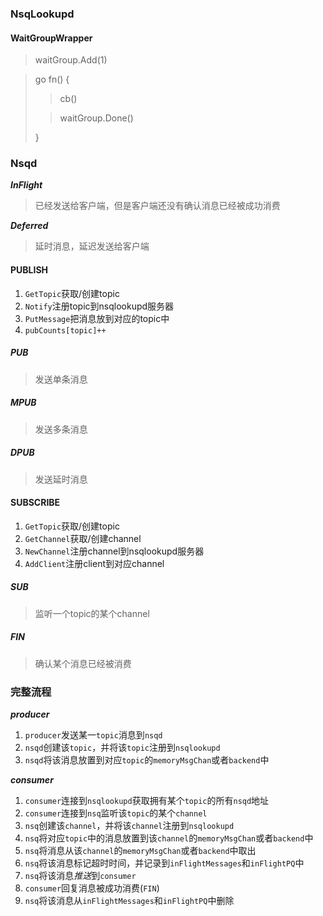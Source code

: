 ### NsqLookupd

#### WaitGroupWrapper

> waitGroup.Add(1)

> go fn() {
>
> > cb()
>
> > waitGroup.Done()
>
> }

### Nsqd

***InFlight***

> 已经发送给客户端，但是客户端还没有确认消息已经被成功消费

***Deferred***

> 延时消息，延迟发送给客户端

#### PUBLISH

1. `GetTopic`获取/创建topic
2. `Notify`注册topic到nsqlookupd服务器
3. `PutMessage`把消息放到对应的topic中
4. `pubCounts[topic]++`

##### PUB

> 发送单条消息

##### MPUB

> 发送多条消息

##### DPUB

> 发送延时消息

#### SUBSCRIBE

1. `GetTopic`获取/创建topic
2. `GetChannel`获取/创建channel
3. `NewChannel`注册channel到nsqlookupd服务器
4. `AddClient`注册client到对应channel

##### SUB

> 监听一个topic的某个channel

##### FIN

> 确认某个消息已经被消费

### 完整流程

***producer***

1. `producer`发送某一`topic`消息到`nsqd`
2. `nsqd`创建该`topic`，并将该`topic`注册到`nsqlookupd`
3. `nsqd`将该消息放置到对应`topic`的`memoryMsgChan`或者`backend`中

***consumer***

1. `consumer`连接到`nsqlookupd`获取拥有某个`topic`的所有`nsqd`地址
2. `consumer`连接到`nsq`监听该`topic`的某个`channel`
3. `nsq`创建该`channel`，并将该`channel`注册到`nsqlookupd`
4. `nsq`将对应`topic`中的消息放置到该`channel`的`memoryMsgChan`或者`backend`中
5. `nsq`将消息从该`channel`的`memoryMsgChan`或者`backend`中取出
6. `nsq`将该消息标记超时时间，并记录到`inFlightMessages`和`inFlightPQ`中
7. `nsq`将该消息*推送*到`consumer`
8. `consumer`回复消息被成功消费(`FIN`)
9. `nsq`将该消息从`inFlightMessages`和`inFlightPQ`中删除

